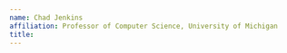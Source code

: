 ```yaml
---
name: Chad Jenkins
affiliation: Professor of Computer Science, University of Michigan
title: 
---
```

